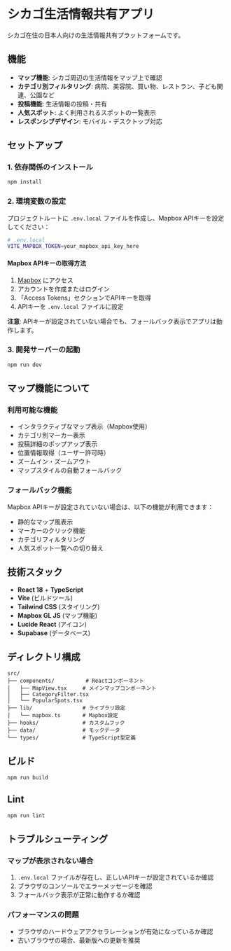 # シカゴ生活情報共有アプリ

シカゴ在住の日本人向けの生活情報共有プラットフォームです。

## 機能

- **マップ機能**: シカゴ周辺の生活情報をマップ上で確認
- **カテゴリ別フィルタリング**: 病院、美容院、買い物、レストラン、子ども関連、公園など
- **投稿機能**: 生活情報の投稿・共有
- **人気スポット**: よく利用されるスポットの一覧表示
- **レスポンシブデザイン**: モバイル・デスクトップ対応

## セットアップ

### 1. 依存関係のインストール

```bash
npm install
```

### 2. 環境変数の設定

プロジェクトルートに `.env.local` ファイルを作成し、Mapbox APIキーを設定してください：

```bash
# .env.local
VITE_MAPBOX_TOKEN=your_mapbox_api_key_here
```

#### Mapbox APIキーの取得方法

1. [Mapbox](https://account.mapbox.com/) にアクセス
2. アカウントを作成またはログイン
3. 「Access Tokens」セクションでAPIキーを取得
4. APIキーを `.env.local` ファイルに設定

**注意**: APIキーが設定されていない場合でも、フォールバック表示でアプリは動作します。

### 3. 開発サーバーの起動

```bash
npm run dev
```

## マップ機能について

### 利用可能な機能
- インタラクティブなマップ表示（Mapbox使用）
- カテゴリ別マーカー表示
- 投稿詳細のポップアップ表示
- 位置情報取得（ユーザー許可時）
- ズームイン・ズームアウト
- マップスタイルの自動フォールバック

### フォールバック機能
Mapbox APIキーが設定されていない場合は、以下の機能が利用できます：
- 静的なマップ風表示
- マーカーのクリック機能
- カテゴリフィルタリング
- 人気スポット一覧への切り替え

## 技術スタック

- **React 18** + **TypeScript**
- **Vite** (ビルドツール)
- **Tailwind CSS** (スタイリング)
- **Mapbox GL JS** (マップ機能)
- **Lucide React** (アイコン)
- **Supabase** (データベース)

## ディレクトリ構成

```
src/
├── components/          # Reactコンポーネント
│   ├── MapView.tsx     # メインマップコンポーネント
│   ├── CategoryFilter.tsx
│   └── PopularSpots.tsx
├── lib/                # ライブラリ設定
│   └── mapbox.ts       # Mapbox設定
├── hooks/              # カスタムフック
├── data/               # モックデータ
└── types/              # TypeScript型定義
```

## ビルド

```bash
npm run build
```

## Lint

```bash
npm run lint
```

## トラブルシューティング

### マップが表示されない場合
1. `.env.local` ファイルが存在し、正しいAPIキーが設定されているか確認
2. ブラウザのコンソールでエラーメッセージを確認
3. フォールバック表示が正常に動作するか確認

### パフォーマンスの問題
- ブラウザのハードウェアアクセラレーションが有効になっているか確認
- 古いブラウザの場合、最新版への更新を推奨
